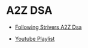 # A2Z DSA
- [Following Strivers A2Z Dsa](https://takeuforward.org/strivers-a2z-dsa-course/strivers-a2z-dsa-course-sheet-2/)

- [Youtube Playlist](https://youtube.com/playlist?list=PLgUwDviBIf0oF6QL8m22w1hIDC1vJ_BHz)



